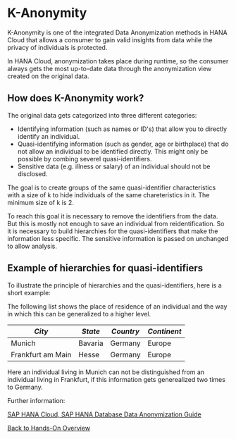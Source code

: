 # K-Anonymity

K-Anonymity is one of the integrated Data Anonymization methods in HANA Cloud that allows a consumer to gain valid insights from data while the privacy of individuals is protected. 

In HANA Cloud, anonymization takes place during runtime, so the consumer always gets the most up-to-date data through the anonymization view created on the original data.

## How does K-Anonymity work?

The original data gets categorized into three different categories:

- Identifying information (such as names or ID's) that allow you to directly identify an individual.
- Quasi-identifying information (such as gender, age or birthplace) that do not allow an individual to be identified directly. This might only be possible by combing severel quasi-identifiers. 
- Sensitive data (e.g. illness or salary) of an individual should not be disclosed.

The goal is to create groups of the same quasi-identifier characteristics with a size of k to hide individuals of the same chareteristics in it. The minimum size of k is 2.

To reach this goal it is necessary to remove the identifiers from the data. But this is mostly not enough to save an individual from reidentification. So it is necessary to build hierarchies for the quasi-identifiers that make the information less specific. The sensitive information is passed on unchanged to allow analysis.

## Example of hierarchies for quasi-identifiers

To illustrate the principle of hierarchies and the quasi-identifiers, here is a short example:

The following list shows the place of residence of an individual and the way in which this can be generalized to a higher level.

_City_ | _State_ | _Country_ | _Continent_ |
-|-|-|-|
Munich | Bavaria | Germany | Europe |
Frankfurt am Main | Hesse | Germany | Europe |

Here an individual living in Munich can not be distinguished from an individual living in Frankfurt, if this information gets generealized two times to Germany.

Further information:

[SAP HANA Cloud, SAP HANA Database Data Anonymization Guide](https://help.sap.com/viewer/2f789e82e97d4f4e9416547abfbd012e/2021_01_QRC/en-US/a66e8541c4004f048630f8a55f67ad37.html)

[Back to Hands-On Overview](./Overview.md)
